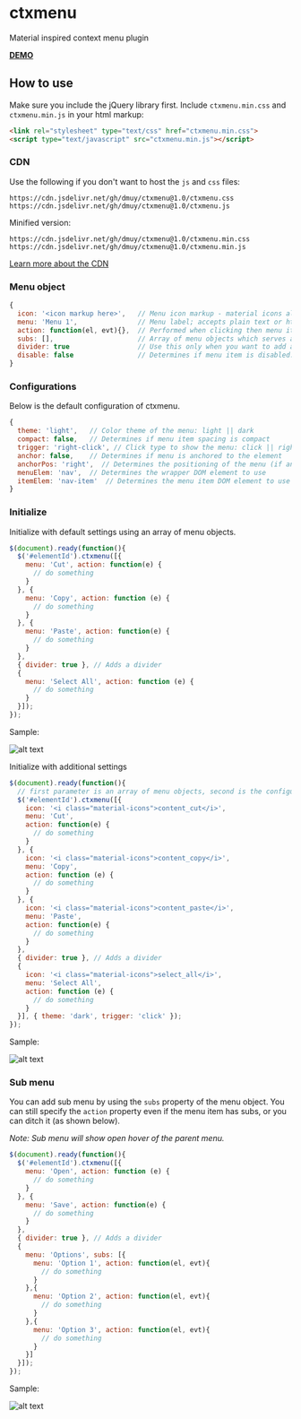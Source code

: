 # ctxmenu
Material inspired context menu plugin

**[DEMO](https://dmuy.github.io/ctxmenu/)**


## How to use
Make sure you include the jQuery library first. Include `ctxmenu.min.css` and `ctxmenu.min.js` in your html markup:
``` html
<link rel="stylesheet" type="text/css" href="ctxmenu.min.css">
<script type="text/javascript" src="ctxmenu.min.js"></script>
```

### CDN
Use the following if you don't want to host the `js` and `css` files:
```
https://cdn.jsdelivr.net/gh/dmuy/ctxmenu@1.0/ctxmenu.css
https://cdn.jsdelivr.net/gh/dmuy/ctxmenu@1.0/ctxmenu.js
```
Minified version:
```
https://cdn.jsdelivr.net/gh/dmuy/ctxmenu@1.0/ctxmenu.min.css
https://cdn.jsdelivr.net/gh/dmuy/ctxmenu@1.0/ctxmenu.min.js
```

[Learn more about the CDN](https://www.jsdelivr.com/features#gh)

### Menu object
``` javascript
{
  icon: '<icon markup here>',   // Menu icon markup - material icons already has styling; you need to add your own styling for other icon fonts
  menu: 'Menu 1',               // Menu label; accepts plain text or html
  action: function(el, evt){},  // Performed when clicking then menu item: el (element), evt (click event)
  subs: [],                     // Array of menu objects which serves as sub menu
  divider: true                 // Use this only when you want to add a divider
  disable: false                // Determines if menu item is disabled: default value is false, you can also use a function which returns a boolean value
}
```

### Configurations
Below is the default configuration of ctxmenu.
``` javascript
{
  theme: 'light',   // Color theme of the menu: light || dark
  compact: false,   // Determines if menu item spacing is compact
  trigger: 'right-click', // Click type to show the menu: click || right-click
  anchor: false,    // Determines if menu is anchored to the element
  anchorPos: 'right',  // Determines the positioning of the menu (if anchored to element): left || right
  menuElem: 'nav',  // Determines the wrapper DOM element to use
  itemElem: 'nav-item'  // Determines the menu item DOM element to use
}
```

### Initialize 
Initialize with default settings using an array of menu objects.
``` javascript
$(document).ready(function(){
  $('#elementId').ctxmenu([{
    menu: 'Cut', action: function(e) {
      // do something 
    }
  }, {
    menu: 'Copy', action: function (e) {
      // do something 
    }
  }, {
    menu: 'Paste', action: function(e) {
      // do something
    }
  }, 
  { divider: true }, // Adds a divider
  {
    menu: 'Select All', action: function (e) {
      // do something
    }
  }]);
});
```
Sample:

![alt text](https://lh3.googleusercontent.com/jhcZgnUcD2FenTymXnAenCagvI7pughkJAdMoK8VCsqgh4H2iSPLJiixE28IB5NEz5Y5rywC8HCICdSaOf4mRnxtUqcXYN7ast2pCORgADcXIX_9HYu072SG_Lxu_wYuaJ8c-eJ0jTVFeFbPi20zz_Xx7N7TaJll9h53fVwy5upPPp0WDfd-z7LRJ7G52vw0EpW0wChUbhy0YUcmhVAFXnrlFH8FzG5Vs-SycyRc6UnQP9yqrZb2GCjS_llUW3aO3Xc_nfWGYXDgmyN9mzIaMQFbu8jWHocEgqPluennuyniinWdfGUZRHucELmkeyPqH0f_XlMPjhzQbyqzGUUAQtj84Ijs3RnuOy9fGYFm6CMCl3Gv2wTPJLs3GbU4XjPglnBy7bwWJt13FgLqHPmWNO1UG9ftxpr1rB05rdJESqfF6uedVyBEI67aEED1316hqT19ED4QLqPuDBB5ZFoWcIPXl-pAz5FklNdG2Pk6tUYVBs_bICDJDwp-S66pgX4EBNxGNw9Sv0Jx-okmvbXq5sU-A8jxT3Na8DZGYoIeAICAjzrIkaKUDWdU_hQfvoNQgcid0f0cThHMbxlRj2SgSe-OFEFFjBjy5p_SwGk=w196-h281-no "ctxmenu")

Initialize with additional settings
``` javascript
$(document).ready(function(){
  // first parameter is an array of menu objects, second is the configuration object
  $('#elementId').ctxmenu([{
    icon: '<i class="material-icons">content_cut</i>',
    menu: 'Cut', 
    action: function(e) { 
      // do something 
    }
  }, {
    icon: '<i class="material-icons">content_copy</i>',
    menu: 'Copy',
    action: function (e) { 
      // do something 
    }
  }, {
    icon: '<i class="material-icons">content_paste</i>',
    menu: 'Paste', 
    action: function(e) { 
      // do something 
    }
  }, 
  { divider: true }, // Adds a divider
  {
    icon: '<i class="material-icons">select_all</i>',
    menu: 'Select All',
    action: function (e) { 
      // do something 
    }
  }], { theme: 'dark', trigger: 'click' });
});
```
Sample:

![alt text](https://lh3.googleusercontent.com/9-G8UIpVNZdW3s4vDRfK55MIIeKb_QEKfXzmF2wIYjccstOjsSmZq0kZCGAd57qzAP4Gn1jQgmiqPvKyNExPymH5uConX_fa5uKhyeTwcKzWpiQUYkgWQt209NAgRJZof5oATm-aDuPYP6rPc22zZEly1NFTICzC3QziPndip7yggaU6KkxBRR3mzbN2y6rKIU6UfCkMgZo4jK4c74GanMqZcBosn58yP4BiQlg3MjNumB642V42IBe3NByc0RBJAXvmEfKPK7GQa6i6fnJO1faKejFI5pspMkGd8Nuk0IfIXX45Qba3ll9-O5mhYdzqcHvQ7TEVQlYQ8Yu6GPtBxeLCnZ0-IuYo2EUnbxflKTKFUWJelL_ieVF5c23xbUvvDyYppcTpI-ROEh5V-9DEdLF8vlp160ikdiCoMJuJC9ibue4Xn6tmyRNJVIdO1rX_6fFgXxlvADr91AxAemWnlTvBBGG-dIyvZm-mQZJ_S5s49l1ToiXYkWBr2PCo1R2FmbV40jua-4ExO5PE1ncbCrmWs6vz-ZEZhi5BLVXKxmr8Em23zDmSygVCDTLpDhQDkaJqcPznWLYndjeQYjTWD8DPowA2EBhkV3f_YMs=w174-h252-no "dark ctxmenu with icons")

### Sub menu
You can add sub menu by using the `subs` property of the menu object. You can still specify the `action` property even if the menu item has subs, or you can ditch it (as shown below).

*Note: Sub menu will show open hover of the parent menu.*
``` javascript
$(document).ready(function(){
  $('#elementId').ctxmenu([{
    menu: 'Open', action: function (e) { 
      // do something 
    }
  }, {
    menu: 'Save', action: function(e) { 
      // do something 
    }
  }, 
  { divider: true }, // Adds a divider
  {
    menu: 'Options', subs: [{
      menu: 'Option 1', action: function(el, evt){ 
        // do something 
      }
    },{
      menu: 'Option 2', action: function(el, evt){ 
        // do something 
      }
    },{
      menu: 'Option 3', action: function(el, evt){ 
        // do something 
      }
    }]
  }]);
});
```
Sample: 

![alt text](https://lh3.googleusercontent.com/XfCg0Ede1S-2iAdv4bo63PR6JebmGtJLC4E6sbikX5qil-jPFDkTygPLh7O7dJ7mQ8hASMtRnU5wV4QFmCqduUt4-DB-pS5S30tpxffwYpPK03r1fr4kgog1KR4Asgl4IL3vamYCVTVLNGoFN2QSysk7h-Kr1-Mqk76qbyqLIIzGrBrYMzkZvStu4cqwXzOY-_5jJ2vAEioHWuSvsU4Etw18u5zMECbg-dBjCFC2xrOoodYS4xxY0J3AuYJpp7qrot_cMpnJdoVxR_vVgDfxI_uBZDgXrJOl--iLp_5Byc31a9SbDaoe2wezR0p_Sc0l7joV6WnY4VlRc02njTe6DcIkloufulNrAFC1T6VeUU1oTOZzGraFf9w7whTKDssXdIA4MoqyIiFnBGJV72u7zNE2OLb3sbjLdziXWYH2et4ugg-YGgxfk1o5G6gD9fdZvtsydNZtVUy8J5bI0Dg6giVWiokSrvzCyb-awdserK5krtxvjmZT2EJRXN9yEjvDEJ7DKw13Oe0rrZrUlXNtjvRbXSBXdZnJAI42Mm7Mf0ZvtnEg3l8RsWEJT8ZdFtVz0AGRTkSk4Krm7-S3M1FlslEuKqEEzj6vI_lz9kM=w318-h298-no "ctxmenu with subs")
